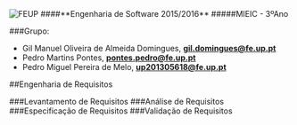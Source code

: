 <img src="https://encrypted-tbn2.gstatic.com/images?q=tbn:ANd9GcQ5v37xur40kL994HczH-li9mzyHP47jhvORpy-vNoHzatPjm11gSvwLVU" alt="FEUP">
####**Engenharia de Software 2015/2016**
#####MIEIC - 3ºAno

###Grupo:
- Gil Manuel Oliveira de Almeida Domingues, **gil.domingues@fe.up.pt** 
- Pedro Martins Pontes, **pontes.pedro@fe.up.pt**
- Pedro Miguel Pereira de Melo, **up201305618@fe.up.pt**

##Engenharia de Requisitos

###Levantamento de Requisitos
###Análise de Requisitos
###Especificação de Requisitos
###Validação de Requisitos

